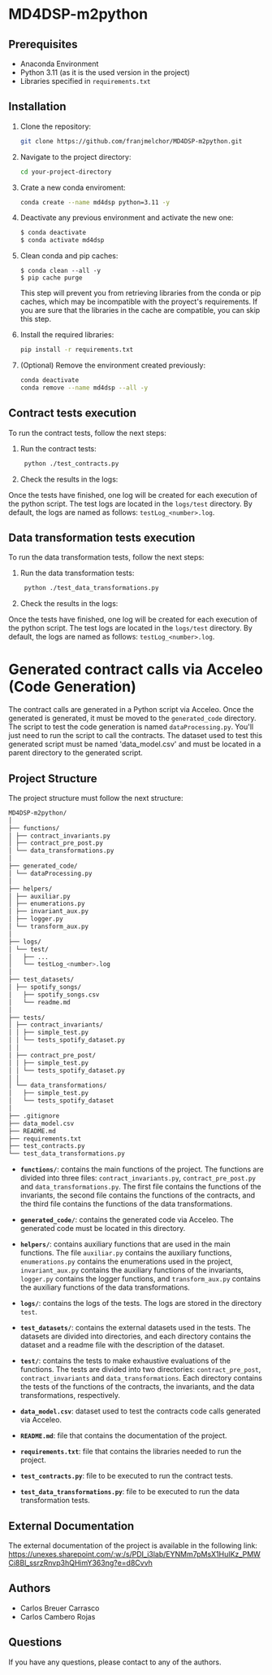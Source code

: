 # MD4DSP-m2python

## Prerequisites

- Anaconda Environment
- Python 3.11 (as it is the used version in the project)
- Libraries specified in `requirements.txt`

## Installation

1. Clone the repository:
   ```bash
   git clone https://github.com/franjmelchor/MD4DSP-m2python.git
    ```

2. Navigate to the project directory:
    ```bash
    cd your-project-directory
    ```
   
3. Crate a new conda enviroment:
   ```bash
   conda create --name md4dsp python=3.11 -y
   ```
   
4. Deactivate any previous environment and activate the new one:
    ```bash
    $ conda deactivate
    $ conda activate md4dsp
    ```

5. Clean conda and pip caches:
    ```shell
    $ conda clean --all -y
    $ pip cache purge
    ```
   This step will prevent you from retrieving libraries from the conda or pip caches, which may be incompatible with
   the proyect's requirements. If you are sure that the libraries in the cache are compatible, you can skip this step.


6. Install the required libraries:
   ```bash
   pip install -r requirements.txt
   ```

7. (Optional) Remove the environment created previously:
   ```bash
   conda deactivate
   conda remove --name md4dsp --all -y
   ```
   
## Contract tests execution

To run the contract tests, follow the next steps:


1. Run the contract tests:
   ```bash
    python ./test_contracts.py
    ```

2. Check the results in the logs:

Once the tests have finished, one log will be created for each execution of the python script. The test logs are located in the `logs/test` directory. By default, the logs are named as follows: `testLog_<number>.log`.

## Data transformation tests execution

To run the data transformation tests, follow the next steps:

1. Run the data transformation tests:
   ```bash
    python ./test_data_transformations.py
    ```

2. Check the results in the logs:

Once the tests have finished, one log will be created for each execution of the python script. The test logs are located in the `logs/test` directory. By default, the logs are named as follows: `testLog_<number>.log`.

# Generated contract calls via Acceleo (Code Generation)

The contract calls are generated in a Python script via Acceleo. Once the generated is generated, it must be moved to the `generated_code` directory. The script to test the code generation is named `dataProcessing.py`. You'll just need to run the script to call the contracts. The dataset used to test this generated script must be named 'data_model.csv' and must be located in a parent directory to the generated script.

## Project Structure

The project structure must follow the next structure:

```bash
MD4DSP-m2python/
│
├── functions/
│ ├── contract_invariants.py
│ ├── contract_pre_post.py
│ └── data_transformations.py
│
├── generated_code/
│ └── dataProcessing.py
│
├── helpers/
│ ├── auxiliar.py
│ ├── enumerations.py
│ ├── invariant_aux.py
│ ├── logger.py
│ └── transform_aux.py
│
├── logs/
│ └── test/
│   ├── ...
│   └── testLog_<number>.log
│
├── test_datasets/
│ ├── spotify_songs/
│   ├── spotify_songs.csv
│   └── readme.md
│
├── tests/
│ ├── contract_invariants/
│ │ ├── simple_test.py
│ │ └── tests_spotify_dataset.py
│ │
│ ├── contract_pre_post/
│ │ ├── simple_test.py
│ │ └── tests_spotify_dataset.py
│ │
│ └── data_transformations/
│   ├── simple_test.py
│   └── tests_spotify_dataset
│
├── .gitignore
├── data_model.csv
├── README.md
├── requirements.txt
├── test_contracts.py
└── test_data_transformations.py

```

- **`functions/`**: contains the main functions of the project. The functions are divided into three files: `contract_invariants.py`, `contract_pre_post.py` and `data_transformations.py`. The first file contains the functions of the invariants, the second file contains the functions of the contracts, and the third file contains the functions of the data transformations.


- **`generated_code/`**: contains the generated code via Acceleo. The generated code must be located in this directory.


- **`helpers/`**: contains auxiliary functions that are used in the main functions. The file `auxiliar.py` contains the auxiliary functions, `enumerations.py` contains the enumerations used in the project, `invariant_aux.py` contains the auxiliary functions of the invariants, `logger.py` contains the logger functions, and `transform_aux.py` contains the auxiliary functions of the data transformations.


- **`logs/`**: contains the logs of the tests. The logs are stored in the directory `test`.


- **`test_datasets/`**: contains the external datasets used in the tests. The datasets are divided into directories, and each directory contains the dataset and a readme file with the description of the dataset.


- **`test/`**: contains the tests to make exhaustive evaluations of the functions. The tests are divided into two directories: `contract_pre_post`, `contract_invariants` and `data_transformations`. Each directory contains the tests of the functions of the contracts, the invariants, and the data transformations, respectively.


- **`data_model.csv`**: dataset used to test the contracts code calls generated via Acceleo.


- **`README.md`**: file that contains the documentation of the project.
  

- **`requirements.txt`**: file that contains the libraries needed to run the project.


- **`test_contracts.py`**: file to be executed to run the contract tests.


- **`test_data_transformations.py`**: file to be executed to run the data transformation tests.


## External Documentation
The external documentation of the project is available in the following link: https://unexes.sharepoint.com/:w:/s/PDI_i3lab/EYNMm7pMsX1HuIKz_PMWCi8Bl_ssrzRnvp3hQHimY363ng?e=d8Cvvh
  
## Authors
- Carlos Breuer Carrasco
- Carlos Cambero Rojas

## Questions
If you have any questions, please contact to any of the authors.
